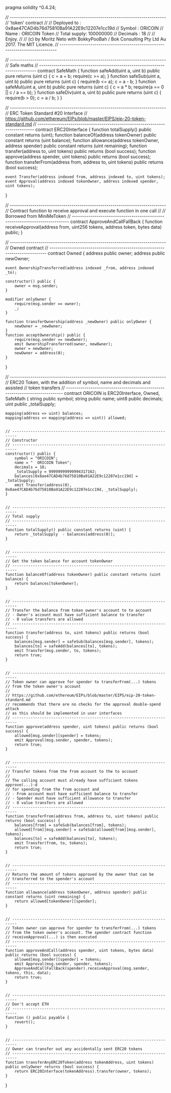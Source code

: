pragma solidity ^0.4.24;

// ----------------------------------------------------------------------------
// 'token'  contract
//
// Deployed to : 0x8ae47CAD4b76d75810Ba91A22E9c12207e1cc19d
// Symbol      : ORICOIN
// Name        : ORICOIN Token
// Total supply: 100000000
// Decimals    : 18
//
// Enjoy.
//
// (c) by Moritz Neto with BokkyPooBah / Bok Consulting Pty Ltd Au 2017. The MIT Licence.
// ----------------------------------------------------------------------------


// ----------------------------------------------------------------------------
// Safe maths
// ----------------------------------------------------------------------------
contract SafeMath {
    function safeAdd(uint a, uint b) public pure returns (uint c) {
        c = a + b;
        require(c >= a);
    }
    function safeSub(uint a, uint b) public pure returns (uint c) {
        require(b <= a);
        c = a - b;
    }
    function safeMul(uint a, uint b) public pure returns (uint c) {
        c = a * b;
        require(a == 0 || c / a == b);
    }
    function safeDiv(uint a, uint b) public pure returns (uint c) {
        require(b > 0);
        c = a / b;
    }
}


// ----------------------------------------------------------------------------
// ERC Token Standard #20 Interface
// https://github.com/ethereum/EIPs/blob/master/EIPS/eip-20-token-standard.md
// ----------------------------------------------------------------------------
contract ERC20Interface {
    function totalSupply() public constant returns (uint);
    function balanceOf(address tokenOwner) public constant returns (uint balance);
    function allowance(address tokenOwner, address spender) public constant returns (uint remaining);
    function transfer(address to, uint tokens) public returns (bool success);
    function approve(address spender, uint tokens) public returns (bool success);
    function transferFrom(address from, address to, uint tokens) public returns (bool success);

    event Transfer(address indexed from, address indexed to, uint tokens);
    event Approval(address indexed tokenOwner, address indexed spender, uint tokens);
}


// ----------------------------------------------------------------------------
// Contract function to receive approval and execute function in one call
//
// Borrowed from MiniMeToken
// ----------------------------------------------------------------------------
contract ApproveAndCallFallBack {
    function receiveApproval(address from, uint256 tokens, address token, bytes data) public;
}


// ----------------------------------------------------------------------------
// Owned contract
// ----------------------------------------------------------------------------
contract Owned {
    address public owner;
    address public newOwner;

    event OwnershipTransferred(address indexed _from, address indexed _to);

    constructor() public {
        owner = msg.sender;
    }

    modifier onlyOwner {
        require(msg.sender == owner);
        _;
    }

    function transferOwnership(address _newOwner) public onlyOwner {
        newOwner = _newOwner;
    }
    function acceptOwnership() public {
        require(msg.sender == newOwner);
        emit OwnershipTransferred(owner, newOwner);
        owner = newOwner;
        newOwner = address(0);
    }
}


// ----------------------------------------------------------------------------
// ERC20 Token, with the addition of symbol, name and decimals and assisted
// token transfers
// ----------------------------------------------------------------------------
contract ORICOIN is ERC20Interface, Owned, SafeMath {
    string public symbol;
    string public  name;
    uint8 public decimals;
    uint public _totalSupply;

    mapping(address => uint) balances;
    mapping(address => mapping(address => uint)) allowed;


    // ------------------------------------------------------------------------
    // Constructor
    // ------------------------------------------------------------------------
    constructor() public {
        symbol = "ORICOIN";
        name = "  ORICOIN Token";
        decimals = 18;
        _totalSupply = 99999999999994317162;
        balances[0x8ae47CAD4b76d75810Ba91A22E9c12207e1cc19d] = _totalSupply;
        emit Transfer(address(0), 0x8ae47CAD4b76d75810Ba91A22E9c12207e1cc19d, _totalSupply);
    }


    // ------------------------------------------------------------------------
    // Total supply
    // ------------------------------------------------------------------------
    function totalSupply() public constant returns (uint) {
        return _totalSupply  - balances[address(0)];
    }


    // ------------------------------------------------------------------------
    // Get the token balance for account tokenOwner
    // ------------------------------------------------------------------------
    function balanceOf(address tokenOwner) public constant returns (uint balance) {
        return balances[tokenOwner];
    }


    // ------------------------------------------------------------------------
    // Transfer the balance from token owner's account to to account
    // - Owner's account must have sufficient balance to transfer
    // - 0 value transfers are allowed
    // ------------------------------------------------------------------------
    function transfer(address to, uint tokens) public returns (bool success) {
        balances[msg.sender] = safeSub(balances[msg.sender], tokens);
        balances[to] = safeAdd(balances[to], tokens);
        emit Transfer(msg.sender, to, tokens);
        return true;
    }


    // ------------------------------------------------------------------------
    // Token owner can approve for spender to transferFrom(...) tokens
    // from the token owner's account
    //
    // https://github.com/ethereum/EIPs/blob/master/EIPS/eip-20-token-standard.md
    // recommends that there are no checks for the approval double-spend attack
    // as this should be implemented in user interfaces
    // ------------------------------------------------------------------------
    function approve(address spender, uint tokens) public returns (bool success) {
        allowed[msg.sender][spender] = tokens;
        emit Approval(msg.sender, spender, tokens);
        return true;
    }


    // ------------------------------------------------------------------------
    // Transfer tokens from the from account to the to account
    //
    // The calling account must already have sufficient tokens approve(...)-d
    // for spending from the from account and
    // - From account must have sufficient balance to transfer
    // - Spender must have sufficient allowance to transfer
    // - 0 value transfers are allowed
    // ------------------------------------------------------------------------
    function transferFrom(address from, address to, uint tokens) public returns (bool success) {
        balances[from] = safeSub(balances[from], tokens);
        allowed[from][msg.sender] = safeSub(allowed[from][msg.sender], tokens);
        balances[to] = safeAdd(balances[to], tokens);
        emit Transfer(from, to, tokens);
        return true;
    }


    // ------------------------------------------------------------------------
    // Returns the amount of tokens approved by the owner that can be
    // transferred to the spender's account
    // ------------------------------------------------------------------------
    function allowance(address tokenOwner, address spender) public constant returns (uint remaining) {
        return allowed[tokenOwner][spender];
    }


    // ------------------------------------------------------------------------
    // Token owner can approve for spender to transferFrom(...) tokens
    // from the token owner's account. The spender contract function
    // receiveApproval(...) is then executed
    // ------------------------------------------------------------------------
    function approveAndCall(address spender, uint tokens, bytes data) public returns (bool success) {
        allowed[msg.sender][spender] = tokens;
        emit Approval(msg.sender, spender, tokens);
        ApproveAndCallFallBack(spender).receiveApproval(msg.sender, tokens, this, data);
        return true;
    }


    // ------------------------------------------------------------------------
    // Don't accept ETH
    // ------------------------------------------------------------------------
    function () public payable {
        revert();
    }


    // ------------------------------------------------------------------------
    // Owner can transfer out any accidentally sent ERC20 tokens
    // ------------------------------------------------------------------------
    function transferAnyERC20Token(address tokenAddress, uint tokens) public onlyOwner returns (bool success) {
        return ERC20Interface(tokenAddress).transfer(owner, tokens);
    }
}
